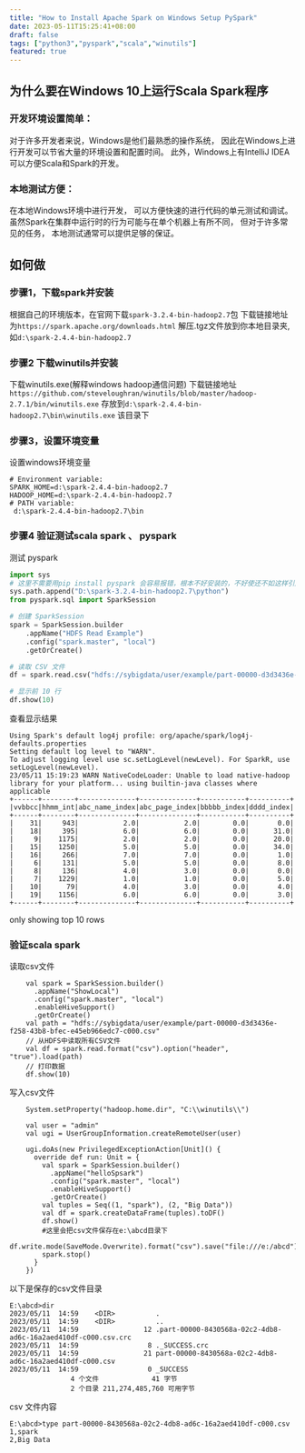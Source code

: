 ```yaml
---
title: "How to Install Apache Spark on Windows Setup PySpark"
date: 2023-05-11T15:25:41+08:00
draft: false
tags: ["python3","pyspark","scala","winutils"]
featured: true
---
```


## 为什么要在Windows 10上运行Scala Spark程序
### 开发环境设置简单：
对于许多开发者来说，Windows是他们最熟悉的操作系统，
因此在Windows上进行开发可以节省大量的环境设置和配置时间。
此外，Windows上有IntelliJ IDEA可以方便Scala和Spark的开发。

### 本地测试方便：
在本地Windows环境中进行开发，
可以方便快速的进行代码的单元测试和调试。
虽然Spark在集群中运行时的行为可能与在单个机器上有所不同，
但对于许多常见的任务，
本地测试通常可以提供足够的保证。


## 如何做
### 步骤1，下载spark并安装
根据自己的环境版本，在官网下载`spark-3.2.4-bin-hadoop2.7`包
下载链接地址为`https://spark.apache.org/downloads.html`
解压.tgz文件放到你本地目录夹,如`d:\spark-2.4.4-bin-hadoop2.7`

### 步骤2 下载winutils并安装
下载winutils.exe(解释windows hadoop通信问题)
下载链接地址`https://github.com/steveloughran/winutils/blob/master/hadoop-2.7.1/bin/winutils.exe`
存放到`d:\spark-2.4.4-bin-hadoop2.7\bin\winutils.exe` 该目录下

### 步骤3，设置环境变量
设置windows环境变量
```shell
# Environment variable: 
SPARK_HOME=d:\spark-2.4.4-bin-hadoop2.7
HADOOP_HOME=d:\spark-2.4.4-bin-hadoop2.7
# PATH variable:
 d:\spark-2.4.4-bin-hadoop2.7\bin
```

### 步骤4 验证测试scala spark 、 pyspark
测试 pyspark
```python
import sys
# 这里不需要用pip install pyspark 会容易报错，根本不好安装的，不好使还不如这样引用
sys.path.append("D:\spark-3.2.4-bin-hadoop2.7\python")
from pyspark.sql import SparkSession

# 创建 SparkSession
spark = SparkSession.builder
    .appName("HDFS Read Example")
    .config("spark.master", "local")
    .getOrCreate()

# 读取 CSV 文件
df = spark.read.csv("hdfs://sybigdata/user/example/part-00000-d3d3436e-f258-43b8-bfec-e45eb966edc7-c000.csv", header=True)

# 显示前 10 行
df.show(10)

```
查看显示结果
```shell
Using Spark's default log4j profile: org/apache/spark/log4j-defaults.properties
Setting default log level to "WARN".
To adjust logging level use sc.setLogLevel(newLevel). For SparkR, use setLogLevel(newLevel).
23/05/11 15:19:23 WARN NativeCodeLoader: Unable to load native-hadoop library for your platform... using builtin-java classes where applicable
+------+--------+--------------+--------------+-----------+----------+
|vvbbcc|hhmm_int|abc_name_index|abc_page_index|bbbbb_index|dddd_index|
+------+--------+--------------+--------------+-----------+----------+
|    31|     943|           2.0|           2.0|        0.0|       0.0|
|    18|     395|           6.0|           6.0|        0.0|      31.0|
|     9|    1175|           2.0|           2.0|        0.0|      20.0|
|    15|    1250|           5.0|           5.0|        0.0|      34.0|
|    16|     266|           7.0|           7.0|        0.0|       1.0|
|     6|     131|           5.0|           5.0|        0.0|       8.0|
|     8|     136|           4.0|           3.0|        0.0|       0.0|
|     7|    1229|           1.0|           1.0|        0.0|       5.0|
|    10|      79|           4.0|           3.0|        0.0|       4.0|
|    19|    1156|           6.0|           6.0|        0.0|       3.0|
+------+--------+--------------+--------------+-----------+----------+
```

only showing top 10 rows



### 验证scala spark
读取csv文件
```shell
    val spark = SparkSession.builder()
      .appName("ShowLocal")
      .config("spark.master", "local")
      .enableHiveSupport()
      .getOrCreate()
    val path = "hdfs://sybigdata/user/example/part-00000-d3d3436e-f258-43b8-bfec-e45eb966edc7-c000.csv"
    // 从HDFS中读取所有CSV文件
    val df = spark.read.format("csv").option("header", "true").load(path)
    // 打印数据
    df.show(10)
```
写入csv文件
```shell
    System.setProperty("hadoop.home.dir", "C:\\winutils\\")

    val user = "admin"
    val ugi = UserGroupInformation.createRemoteUser(user)

    ugi.doAs(new PrivilegedExceptionAction[Unit]() {
      override def run: Unit = {
        val spark = SparkSession.builder()
          .appName("helloSpsark")
          .config("spark.master", "local")
          .enableHiveSupport()
          .getOrCreate()
        val tuples = Seq((1, "spark"), (2, "Big Data"))
        val df = spark.createDataFrame(tuples).toDF()
        df.show()
        #这里会把csv文件保存在e:\abcd目录下
        df.write.mode(SaveMode.Overwrite).format("csv").save("file:///e:/abcd")
        spark.stop()
      }
    })
```
以下是保存的csv文件目录
```shell
E:\abcd>dir 
2023/05/11  14:59    <DIR>          .
2023/05/11  14:59    <DIR>          ..
2023/05/11  14:59                12 .part-00000-8430568a-02c2-4db8-ad6c-16a2aed410df-c000.csv.crc
2023/05/11  14:59                 8 ._SUCCESS.crc
2023/05/11  14:59                21 part-00000-8430568a-02c2-4db8-ad6c-16a2aed410df-c000.csv
2023/05/11  14:59                 0 _SUCCESS
               4 个文件             41 字节
               2 个目录 211,274,485,760 可用字节
```
csv 文件内容
```shell
E:\abcd>type part-00000-8430568a-02c2-4db8-ad6c-16a2aed410df-c000.csv
1,spark
2,Big Data
```